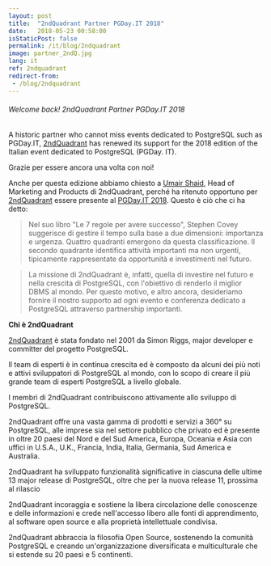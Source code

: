 ```yaml
---
layout: post
title:  "2ndQuadrant Partner PGDay.IT 2018"
date:   2018-05-23 00:58:00
isStaticPost: false
permalink: /it/blog/2ndquadrant
image: partner_2ndQ.jpg
lang: it
ref: 2ndquadrant
redirect-from:
 - /blog/2ndquadrant
---
```

<h6> Welcome back! 2ndQuadrant Partner PGDay.IT 2018 </h6>

A historic partner who cannot miss events dedicated to PostgreSQL such as PGDay.IT, [2ndQuadrant](https://www.2ndquadrant.com/) has renewed its support for the 2018 edition of the Italian event dedicated to PostgreSQL (PGDay. IT).

Grazie per essere ancora una volta con noi!

Anche per questa edizione abbiamo chiesto a [Umair Shaid](https://www.linkedin.com/in/umair-shahid-9458b327/), Head of Marketing and Products di 2ndQuadrant, perché ha ritenuto
opportuno per [2ndQuadrant](https://www.2ndquadrant.com/) essere presente al [PGDay.IT 2018](https://2018.pgday.it/). Questo è ciò che ci ha detto:

>Nel suo libro "Le 7 regole per avere successo", Stephen Covey suggerisce di gestire il tempo sulla base a due dimensioni: importanza e urgenza. Quattro quadranti emergono da questa classificazione.
Il secondo quadrante identifica attività importanti ma non urgenti, tipicamente rappresentate da opportunità e investimenti nel futuro.

>La missione di 2ndQuadrant è, infatti, quella di investire nel futuro e nella crescita di PostgreSQL, con l'obiettivo di renderlo il miglior DBMS al mondo.
Per questo motivo, e altro ancora, desideriamo fornire il nostro supporto ad ogni evento e conferenza dedicato a PostgreSQL attraverso partnership importanti.

**Chi è 2ndQuadrant**

[2ndQuadrant](https://www.2ndquadrant.com/en/about/about-2ndquadrant/) è stata fondato nel 2001 da Simon Riggs, major developer e committer del progetto PostgreSQL.

Il team di esperti è in continua crescita ed è composto da alcuni dei più noti e attivi sviluppatori di PostgreSQL al mondo,
con lo scopo di creare il più grande team di esperti PostgreSQL a livello globale.

I membri di 2ndQuadrant contribuiscono attivamente allo sviluppo di PostgreSQL.

2ndQuadrant offre una vasta gamma di prodotti e servizi a 360° su PostgreSQL, alle imprese sia nel settore pubblico che privato ed è presente in oltre
20 paesi del Nord e del Sud America, Europa, Oceania e Asia con uffici in U.S.A., U.K., Francia,
India, Italia, Germania, Sud America e Australia.

2ndQuadrant ha sviluppato funzionalità significative in ciascuna delle ultime 13 major release di PostgreSQL,
oltre che per la nuova release 11, prossima al rilascio

2ndQuadrant incoraggia e sostiene la libera circolazione delle conoscenze e delle informazioni e crede nell'accesso libero
alle fonti di apprendimento, al software open source e alla proprietà intellettuale condivisa.

2ndQuadrant abbraccia la filosofia Open Source, sostenendo la comunità PostgreSQL e creando un'organizzazione diversificata e
multiculturale che si estende su 20 paesi e 5 continenti.
